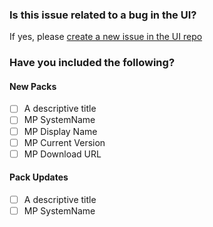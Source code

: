 ### Is this issue related to a bug in the UI?
If yes, please [create a new issue in the UI repo](https://github.com/MPCatalog/scom-community-catalog-ui/issues/new)

### Have you included the following?

#### New Packs
- [ ] A descriptive title
- [ ] MP SystemName
- [ ] MP Display Name
- [ ] MP Current Version
- [ ] MP Download URL

#### Pack Updates
- [ ] A descriptive title
- [ ] MP SystemName
